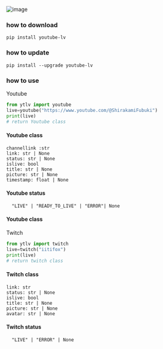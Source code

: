 ![image](https://shields.io/pypi/pyversions/youtube-lv)

### how to download

`pip install youtube-lv`

### how to update

`pip install --upgrade youtube-lv`

### how to use

Youtube

```python
from ytlv import youtube
live=youtube("https://www.youtube.com/@ShirakamiFubuki")
print(live)
# return Youtube class
```

#### Youtube class

    channellink :str
    link: str | None
    status: str | None
    islive: bool
    title: str | None
    picture: str | None
    timestamp: float | None

#### Youtube status

      "LIVE" | "READY_TO_LIVE" | "ERROR"| None

#### Youtube class

Twitch

```python
from ytlv import twitch
live=twitch("iitifox")
print(live)
# return twitch class
```

#### Twitch class

    link: str
    status: str | None
    islive: bool
    title: str | None
    picture: str | None
    avatar: str | None

#### Twitch status

      "LIVE" | "ERROR" | None 
